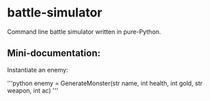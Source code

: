 # battle-simulator
Command line battle simulator written in pure-Python.

## Mini-documentation:

Instantiate an enemy:

'''python
    enemy = GenerateMonster(str name, int health, int gold, str weapon, int ac)
'''
